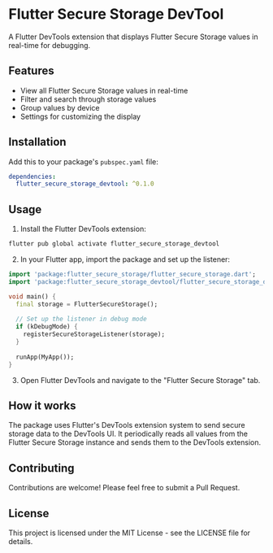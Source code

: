 # Flutter Secure Storage DevTool

A Flutter DevTools extension that displays Flutter Secure Storage values in real-time for debugging.

## Features

- View all Flutter Secure Storage values in real-time
- Filter and search through storage values
- Group values by device
- Settings for customizing the display

## Installation

Add this to your package's `pubspec.yaml` file:

```yaml
dependencies:
  flutter_secure_storage_devtool: ^0.1.0
```

## Usage

1. Install the Flutter DevTools extension:

```bash
flutter pub global activate flutter_secure_storage_devtool
```

2. In your Flutter app, import the package and set up the listener:

```dart
import 'package:flutter_secure_storage/flutter_secure_storage.dart';
import 'package:flutter_secure_storage_devtool/flutter_secure_storage_devtool.dart';

void main() {
  final storage = FlutterSecureStorage();
  
  // Set up the listener in debug mode
  if (kDebugMode) {
    registerSecureStorageListener(storage);
  }
  
  runApp(MyApp());
}
```

3. Open Flutter DevTools and navigate to the "Flutter Secure Storage" tab.

## How it works

The package uses Flutter's DevTools extension system to send secure storage data to the DevTools UI. It periodically reads all values from the Flutter Secure Storage instance and sends them to the DevTools extension.

## Contributing

Contributions are welcome! Please feel free to submit a Pull Request.

## License

This project is licensed under the MIT License - see the LICENSE file for details. 